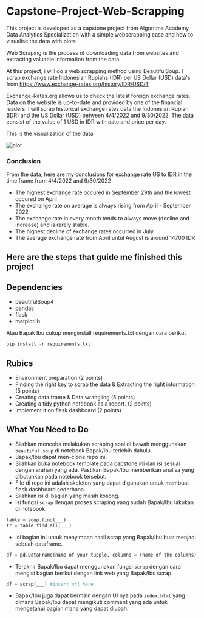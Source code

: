 # Capstone-Project-Web-Scrapping

This project is developed as a capstone project from Algoritma Academy Data Analytics Specialization with a simple webscrapping case and how to visualise the data with plots

Web Scraping is the process of downloading data from websites and extracting valuable information from the data.

At this project, i will do a web scrapping method using BeautifulSoup. I scrap exchange rate Indonesian Rupiahs (IDR) per US Dollar (USD) data's from https://www.exchange-rates.org/history/IDR/USD/T

Exchange-Rates.org allows us to check the latest foreign exchange rates. Data on the website is up-to-date and provided by one of the financial leaders. I will scrap historical exchange rates data the Indonesian Rupiah (IDR) and the US Dollar (USD) between 4/4/2022 and 9/30/2022. The data consist of the value of 1 USD in IDR with date and price per day.  

This is the visualization of the data

![plot](https://user-images.githubusercontent.com/112872476/193433854-e5753e25-bb33-4b8f-abf1-c26208286cb7.png)


### Conclusion

From the data, here are my conclusions for exchange rate US to IDR in the time frame from 4/4/2022 and 9/30/2022 

- The highest exchange rate occured in September 29th and the lowest occured on April
- The exchange rate on average is always rising from April - September 2022
- The exchange rate in every month tends to always move (decline and increase) and is rarely stable.
- The highest decline of exchange rates occurred in July
- The average exchange rate from April untul August is around 14700 IDR








## Here are the steps that guide me finished this project


## Dependencies

- beautifulSoup4
- pandas
- flask
- matplotlib

Atau Bapak Ibu cukup menginstall requirements.txt dengan cara berikut

```python
pip install -r requirements.txt
```

## Rubics

- Environment preparation (2 points)
- Finding the right key to scrap the data  & Extracting the right information (5 points)
- Creating data frame & Data wrangling (5 points)
- Creating a tidy python notebook as a report. (2 points)
- Implement it on flask dashboard (2 points)


## What You Need to Do

* Silahkan mencoba melakukan scraping soal di bawah menggunakan `beautiful soup` di notebook Bapak/Ibu terlebih dahulu.
* Bapak/Ibu dapat men-clone repo ini.
* Silahkan buka notebook template pada capstone ini dan isi sesuai dengan arahan yang ada. Pastikan Bapak/Ibu memberikan analisa yang dibutuhkan pada notebook tersebut.
* File di repo ini adalah skeleton yang dapat digunakan untuk membuat flask dashboard sederhana.
* Silahkan isi di bagian yang masih kosong.
* Isi fungsi `scrap` dengan proses scraping yang sudah Bapak/Ibu lakukan di notebook. 

```python
table = soup.find(___)
tr = table.find_all(___)
```

* Isi bagian ini untuk menyimpan hasil scrap yang Bapak/Ibu buat menjadi sebuah dataframe.

```python
df = pd.DataFrame(name of your tupple, columns = (name of the columns))
```

* Terakhir Bapak/Ibu dapat menggunakan fungsi `scrap` dengan cara mengisi bagian berikut dengan link web yang Bapak/Ibu scrap.

```python
df = scrap(___) #insert url here
```

* Bapak/Ibu juga dapat bermain dengan UI nya pada `index.html` yang dimana Bapak/Ibu dapat mengikuti comment yang ada untuk mengetahui bagian mana yang dapat diubah. 
